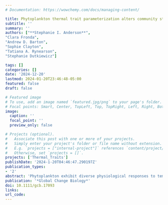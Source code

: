 ```yaml
---
# Documentation: https://wowchemy.com/docs/managing-content/

title: Phytoplankton thermal trait parameterization alters community structure and biogeochemical processes in a modeled ocean
subtitle: ''
summary: ''
authors: ["**Stephanie I. Anderson**", 
"Clara Fronda",
"Andrew D. Barton", 
"Sophie Clayton",
"Tatiana A. Rynearson",
"Stephanie Dutkiewicz"]

tags: []
categories: []
date: '2024-12-20'
lastmod: 2024-01-20T23:46:48-05:00
featured: false
draft: false

# Featured image
# To use, add an image named `featured.jpg/png` to your page's folder.
# Focal points: Smart, Center, TopLeft, Top, TopRight, Left, Right, BottomLeft, Bottom, BottomRight.
image:
  caption: ''
  focal_point: ''
  preview_only: false

# Projects (optional).
#   Associate this post with one or more of your projects.
#   Simply enter your project's folder or file name without extension.
#   E.g. `projects = ["internal-project"]` references `content/project/deep-learning/index.md`.
#   Otherwise, set `projects = []`.
projects: ['Thermal_Traits']
publishDate: '2024-1-20T04:46:47.290197Z'
publication_types:
- '2'
abstract: 'Phytoplankton exhibit diverse physiological responses to temperature which influence their fitness in the environment and consequently alter their community structure. Here, we explored the sensitivity of phytoplankton community structure to thermal response parameterization in a modelled marine phytoplankton community. Using published empirical data, we evaluated the maximum thermal growth rates (umax) and temperature coefficients (Q10; the rate at which growth scales with temperature) of six key Phytoplankton Functional Types (PFTs): coccolithophores, cyanobacteria, diatoms, diazotrophs, dinoflagellates, and green algae. Following three well-documented methods, PFTs were either assumed to have (1) the same umax and the same Q10 (as in to Eppley, 1972), (2) a unique umax but the same Q10 (similar to Kremer et al., 2017), or (3) a unique umax and a unique Q10 (following Anderson et al., 2021). These trait values were then implemented within the Massachusetts Institute of Technology biogeochemistry and ecosystem model (called Darwin) for each PFT under a control and climate change scenario. Our results suggest that applying a umax and Q10 universally across PFTs (as in Eppley, 1972) leads to unrealistic phytoplankton communities, which lack diatoms globally. Additionally, we find that accounting for differences in the Q10 between PFTs can significantly impact each PFTs competitive ability, especially at high latitudes, leading to altered modeled phytoplankton community structures in our control and climate change simulations. This then impacts estimates of biogeochemical processes, with, for example, estimates of export production varying by ~10% in the Southern Ocean depending on the parameterization. Our results indicate that the diversity of thermal response traits in phytoplankton not only shape community composition in the historical and future, warmer ocean, but that these traits have significant feedbacks on global biogeochemical cycles.'
publication: '*Global Change Biology*'
doi: 10.1111/gcb.17093
links:
url_code: 
---
```

